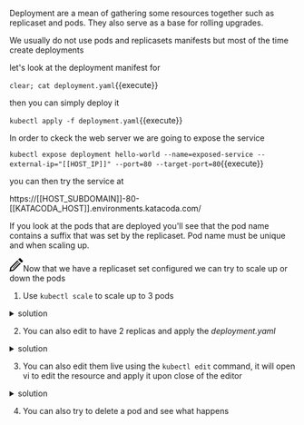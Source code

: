 Deployment are a mean of gathering some resources together such as replicaset and pods. 
They also serve as a base for rolling upgrades. 

We usually do not use pods and replicasets manifests but most of the time create deployments 

let's look at the deployment manifest for

`clear; cat deployment.yaml`{{execute}}

then you can simply deploy it 

`kubectl apply -f deployment.yaml`{{execute}}

In order to ckeck the web server we are going to expose the service

`kubectl expose deployment hello-world --name=exposed-service --external-ip="[[HOST_IP]]" --port=80 --target-port=80`{{execute}}

you can then try the service at

https://[[HOST_SUBDOMAIN]]-80-[[KATACODA_HOST]].environments.katacoda.com/


If you look at the pods that are deployed you'll see that the pod name contains a suffix that was set by the replicaset.
Pod name must be unique and when scaling up.

<img src="data:image/svg+xml;base64,PHN2ZyB4bWxucz0iaHR0cDovL3d3dy53My5vcmcvMjAwMC9zdmciIHdpZHRoPSIyNCIgaGVpZ2h0PSIyNCIgdmlld0JveD0iMCAwIDI0IDI0Ij48cGF0aCBkPSJNMTguMzYzIDguNDY0bDEuNDMzIDEuNDMxLTEyLjY3IDEyLjY2OS03LjEyNSAxLjQzNiAxLjQzOS03LjEyNyAxMi42NjUtMTIuNjY4IDEuNDMxIDEuNDMxLTEyLjI1NSAxMi4yMjQtLjcyNiAzLjU4NCAzLjU4NC0uNzIzIDEyLjIyNC0xMi4yNTd6bS0uMDU2LTguNDY0bC0yLjgxNSAyLjgxNyA1LjY5MSA1LjY5MiAyLjgxNy0yLjgyMS01LjY5My01LjY4OHptLTEyLjMxOCAxOC43MThsMTEuMzEzLTExLjMxNi0uNzA1LS43MDctMTEuMzEzIDExLjMxNC43MDUuNzA5eiIvPjwvc3ZnPg==">Now that we have a replicaset set configured we can try to scale up or down the pods

1. Use `kubectl scale` to scale up to 3 pods

<details><summary>solution</summary>
<br/>
`kubectl scale --replicas=3 deployment/hello-world`{{execute}}
</p>
</details>

2. You can also edit to have 2 replicas and apply the *deployment.yaml*

<details><summary>solution</summary>
<br/>
edit *deployment.yaml* and set 

```
replicas: 2
```
then execute <br/>
`kubectl apply -f deployment.yaml`{{execute}}
</p>
</details>

3. You can also edit them live using the `kubectl edit` command, it will open vi to edit the resource and apply it upon close of the editor
<details><summary>solution</summary>
<br/>
`kubectl edit deployment hello-world`{{execute}}

```
  <esc> + <i> : to insert
  <esc> + <:> + <q> : to quit without saving
  <esc> + <:> + <x> : to quit and save
```
</p>

</details>



4. You can also try to delete a pod and see what happens